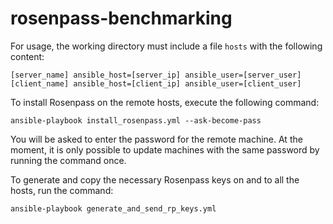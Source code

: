 # rosenpass-benchmarking

For usage, the working directory must include a file `hosts` with the following content:
```
[server_name] ansible_host=[server_ip] ansible_user=[server_user]
[client_name] ansible_host=[client_ip] ansible_user=[client_user]
```

To install Rosenpass on the remote hosts, execute the following command:
```
ansible-playbook install_rosenpass.yml --ask-become-pass
```
You will be asked to enter the password for the remote machine. At the moment, it is only possible to update machines with the same password by running the command once.

To generate and copy the necessary Rosenpass keys on and to all the hosts, run the command:
```
ansible-playbook generate_and_send_rp_keys.yml
```